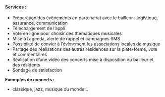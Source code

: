 #### Services :
- Préparation des évènements en partenariat avec le bailleur :  logistique, assurance, communication
- Téléchargement de l’appli 
- Vote en ligne pour choisir des thématiques musicales
- Mise à l’agenda, alerte de rappel et campagnes SMS
- Possibilité de convier  à l’évènement les associations locales de musique
- Partage des réalisations des autres résidences sur la plate-forme, vote et commentaires
- Réalisation d’une vidéo des concerts mise à disposition du bailleur et des résidents
- Sondage de satisfaction


**Exemples de concerts :**
- classique, jazz, musique du monde…
